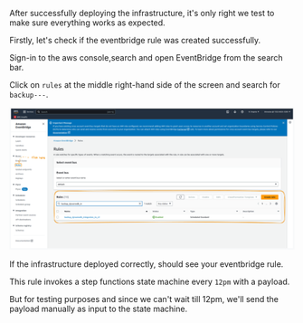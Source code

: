 After successfully deploying the infrastructure, it's only right we test to make sure 
everything works as expected. 

Firstly, let's check if the eventbridge rule was created successfully.

Sign-in to the aws console,search and open EventBridge from the search bar. 

Click on `rules` at the middle right-hand side of the screen and search for `backup---`.

![alt text](https://raw.githubusercontent.com/EducloudHQ/learning_terraform/master/assets/eventbridge_rule.png)

If the infrastructure deployed correctly, should see your eventbridge rule. 

This rule invokes a step functions state machine every `12pm` with a payload.

But for testing purposes and since we can't wait till 12pm, we'll send the payload manually as input 
to the state machine.




